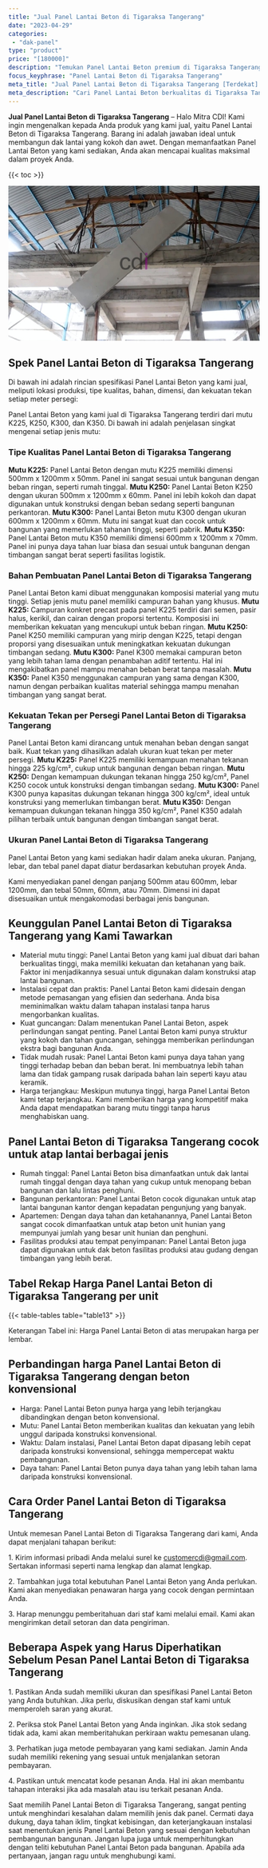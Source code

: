 ```yaml
---
title: "Jual Panel Lantai Beton di Tigaraksa Tangerang"
date: "2023-04-29"
categories:
 - "dak-panel"
type: "product"
price: "[180000]"
description: "Temukan Panel Lantai Beton premium di Tigaraksa Tangerang. Solusi ideal untuk proyek konstruksi dengan kualitas unggul, Panel Lantai Beton memberikan ketahanan optimal untuk lantai dak. Dapatkan info lengkap."
focus_keyphrase: "Panel Lantai Beton di Tigaraksa Tangerang"
meta_title: "Jual Panel Lantai Beton di Tigaraksa Tangerang [Terdekat] - CDI"
meta_description: "Cari Panel Lantai Beton berkualitas di Tigaraksa Tangerang?. Tersedia Panel Lantai Beton premium untuk pembangunan. Promo menarik hanya di sini."
---
```


**Jual Panel Lantai Beton di Tigaraksa Tangerang** – Halo Mitra CDI! Kami ingin mengenalkan kepada Anda produk yang kami jual, yaitu Panel Lantai Beton di Tigaraksa Tangerang. Barang ini adalah jawaban ideal untuk membangun dak lantai yang kokoh dan awet. Dengan memanfaatkan Panel Lantai Beton yang kami sediakan, Anda akan mencapai kualitas maksimal dalam proyek Anda.

{{< toc >}}

![Jual Panel Lantai Beton di Tigaraksa Tangerang](/images/dak-panel/dak-panel-31.jpg)

## Spek Panel Lantai Beton di Tigaraksa Tangerang

Di bawah ini adalah rincian spesifikasi Panel Lantai Beton yang kami jual, meliputi lokasi produksi, tipe kualitas, bahan, dimensi, dan kekuatan tekan setiap meter persegi:

Panel Lantai Beton yang kami jual di Tigaraksa Tangerang terdiri dari mutu K225, K250, K300, dan K350. Di bawah ini adalah penjelasan singkat mengenai setiap jenis mutu:

### Tipe Kualitas Panel Lantai Beton di Tigaraksa Tangerang

**Mutu K225:** Panel Lantai Beton dengan mutu K225 memiliki dimensi 500mm x 1200mm x 50mm. Panel ini sangat sesuai untuk bangunan dengan beban ringan, seperti rumah tinggal.
**Mutu K250:** Panel Lantai Beton K250 dengan ukuran 500mm x 1200mm x 60mm. Panel ini lebih kokoh dan dapat digunakan untuk konstruksi dengan beban sedang seperti bangunan perkantoran.
**Mutu K300:** Panel Lantai Beton mutu K300 dengan ukuran 600mm x 1200mm x 60mm. Mutu ini sangat kuat dan cocok untuk bangunan yang memerlukan tahanan tinggi, seperti pabrik.
**Mutu K350:** Panel Lantai Beton mutu K350 memiliki dimensi 600mm x 1200mm x 70mm. Panel ini punya daya tahan luar biasa dan sesuai untuk bangunan dengan timbangan sangat berat seperti fasilitas logistik.

### Bahan Pembuatan Panel Lantai Beton di Tigaraksa Tangerang

Panel Lantai Beton kami dibuat menggunakan komposisi material yang mutu tinggi. Setiap jenis mutu panel memiliki campuran bahan yang khusus.
**Mutu K225:** Campuran konkret precast pada panel K225 terdiri dari semen, pasir halus, kerikil, dan cairan dengan proporsi tertentu. Komposisi ini memberikan kekuatan yang mencukupi untuk beban ringan.
**Mutu K250:** Panel K250 memiliki campuran yang mirip dengan K225, tetapi dengan proporsi yang disesuaikan untuk meningkatkan kekuatan dukungan timbangan sedang.
**Mutu K300:** Panel K300 memakai campuran beton yang lebih tahan lama dengan penambahan aditif tertentu. Hal ini mengakibatkan panel mampu menahan beban berat tanpa masalah.
**Mutu K350:** Panel K350 menggunakan campuran yang sama dengan K300, namun dengan perbaikan kualitas material sehingga mampu menahan timbangan yang sangat berat.

### Kekuatan Tekan per Persegi Panel Lantai Beton di Tigaraksa Tangerang

Panel Lantai Beton kami dirancang untuk menahan beban dengan sangat baik. Kuat tekan yang dihasilkan adalah ukuran kuat tekan per meter persegi.
**Mutu K225:** Panel K225 memiliki kemampuan menahan tekanan hingga 225 kg/cm², cukup untuk bangunan dengan beban ringan.
**Mutu K250:** Dengan kemampuan dukungan tekanan hingga 250 kg/cm², Panel K250 cocok untuk konstruksi dengan timbangan sedang.
**Mutu K300:** Panel K300 punya kapasitas dukungan tekanan hingga 300 kg/cm², ideal untuk konstruksi yang memerlukan timbangan berat.
**Mutu K350:** Dengan kemampuan dukungan tekanan hingga 350 kg/cm², Panel K350 adalah pilihan terbaik untuk bangunan dengan timbangan sangat berat.

### Ukuran Panel Lantai Beton di Tigaraksa Tangerang

Panel Lantai Beton yang kami sediakan hadir dalam aneka ukuran. Panjang, lebar, dan tebal panel dapat diatur berdasarkan kebutuhan proyek Anda.

Kami menyediakan panel dengan panjang 500mm atau 600mm, lebar 1200mm, dan tebal 50mm, 60mm, atau 70mm. Dimensi ini dapat disesuaikan untuk mengakomodasi berbagai jenis bangunan.

## Keunggulan Panel Lantai Beton di Tigaraksa Tangerang yang Kami Tawarkan

*   Material mutu tinggi: Panel Lantai Beton yang kami jual dibuat dari bahan berkualitas tinggi, maka memiliki kekuatan dan ketahanan yang baik. Faktor ini menjadikannya sesuai untuk digunakan dalam konstruksi atap lantai bangunan.
*   Instalasi cepat dan praktis: Panel Lantai Beton kami didesain dengan metode pemasangan yang efisien dan sederhana. Anda bisa meminimalkan waktu dalam tahapan instalasi tanpa harus mengorbankan kualitas.
*   Kuat guncangan: Dalam menentukan Panel Lantai Beton, aspek perlindungan sangat penting. Panel Lantai Beton kami punya struktur yang kokoh dan tahan guncangan, sehingga memberikan perlindungan ekstra bagi bangunan Anda.
*   Tidak mudah rusak: Panel Lantai Beton kami punya daya tahan yang tinggi terhadap beban dan beban berat. Ini membuatnya lebih tahan lama dan tidak gampang rusak daripada bahan lain seperti kayu atau keramik.
*   Harga terjangkau: Meskipun mutunya tinggi, harga Panel Lantai Beton kami tetap terjangkau. Kami memberikan harga yang kompetitif maka Anda dapat mendapatkan barang mutu tinggi tanpa harus menghabiskan uang.

## Panel Lantai Beton di Tigaraksa Tangerang cocok untuk atap lantai berbagai jenis

*   Rumah tinggal: Panel Lantai Beton bisa dimanfaatkan untuk dak lantai rumah tinggal dengan daya tahan yang cukup untuk menopang beban bangunan dan lalu lintas penghuni.
*   Bangunan perkantoran: Panel Lantai Beton cocok digunakan untuk atap lantai bangunan kantor dengan kepadatan pengunjung yang banyak.
*   Apartemen: Dengan daya tahan dan ketahanannya, Panel Lantai Beton sangat cocok dimanfaatkan untuk atap beton unit hunian yang mempunyai jumlah yang besar unit hunian dan penghuni.
*   Fasilitas produksi atau tempat penyimpanan: Panel Lantai Beton juga dapat digunakan untuk dak beton fasilitas produksi atau gudang dengan timbangan yang lebih berat.

## Tabel Rekap Harga Panel Lantai Beton di Tigaraksa Tangerang per unit

{{< table-tables table="table13" >}}

Keterangan Tabel ini: Harga Panel Lantai Beton di atas merupakan harga per lembar.

## Perbandingan harga Panel Lantai Beton di Tigaraksa Tangerang dengan beton konvensional

*   Harga: Panel Lantai Beton punya harga yang lebih terjangkau dibandingkan dengan beton konvensional.
*   Mutu: Panel Lantai Beton memberikan kualitas dan kekuatan yang lebih unggul daripada konstruksi konvensional.
*   Waktu: Dalam instalasi, Panel Lantai Beton dapat dipasang lebih cepat daripada konstruksi konvensional, sehingga mempercepat waktu pembangunan.
*   Daya tahan: Panel Lantai Beton punya daya tahan yang lebih tahan lama daripada konstruksi konvensional.

## Cara Order Panel Lantai Beton di Tigaraksa Tangerang

Untuk memesan Panel Lantai Beton di Tigaraksa Tangerang dari kami, Anda dapat menjalani tahapan berikut:

1\.  Kirim informasi pribadi Anda melalui surel ke customercdi@gmail.com. Sertakan informasi seperti nama lengkap dan alamat lengkap.

2\.  Tambahkan juga total kebutuhan Panel Lantai Beton yang Anda perlukan. Kami akan menyediakan penawaran harga yang cocok dengan permintaan Anda.

3\.  Harap menunggu pemberitahuan dari staf kami melalui email. Kami akan mengirimkan detail setoran dan data pengiriman.

## Beberapa Aspek yang Harus Diperhatikan Sebelum Pesan Panel Lantai Beton di Tigaraksa Tangerang

1\.  Pastikan Anda sudah memiliki ukuran dan spesifikasi Panel Lantai Beton yang Anda butuhkan. Jika perlu, diskusikan dengan staf kami untuk memperoleh saran yang akurat.

2\.  Periksa stok Panel Lantai Beton yang Anda inginkan. Jika stok sedang tidak ada, kami akan memberitahukan perkiraan waktu pemesanan ulang.

3\.  Perhatikan juga metode pembayaran yang kami sediakan. Jamin Anda sudah memiliki rekening yang sesuai untuk menjalankan setoran pembayaran.

4\.  Pastikan untuk mencatat kode pesanan Anda. Hal ini akan membantu tahapan interaksi jika ada masalah atau isu terkait pesanan Anda.

Saat memilih Panel Lantai Beton di Tigaraksa Tangerang, sangat penting untuk menghindari kesalahan dalam memilih jenis dak panel. Cermati daya dukung, daya tahan iklim, tingkat kebisingan, dan keterjangkauan instalasi saat menentukan jenis Panel Lantai Beton yang sesuai dengan kebutuhan pembangunan bangunan. Jangan lupa juga untuk memperhitungkan dengan teliti kebutuhan Panel Lantai Beton pada bangunan. Apabila ada pertanyaan, jangan ragu untuk menghubungi kami.